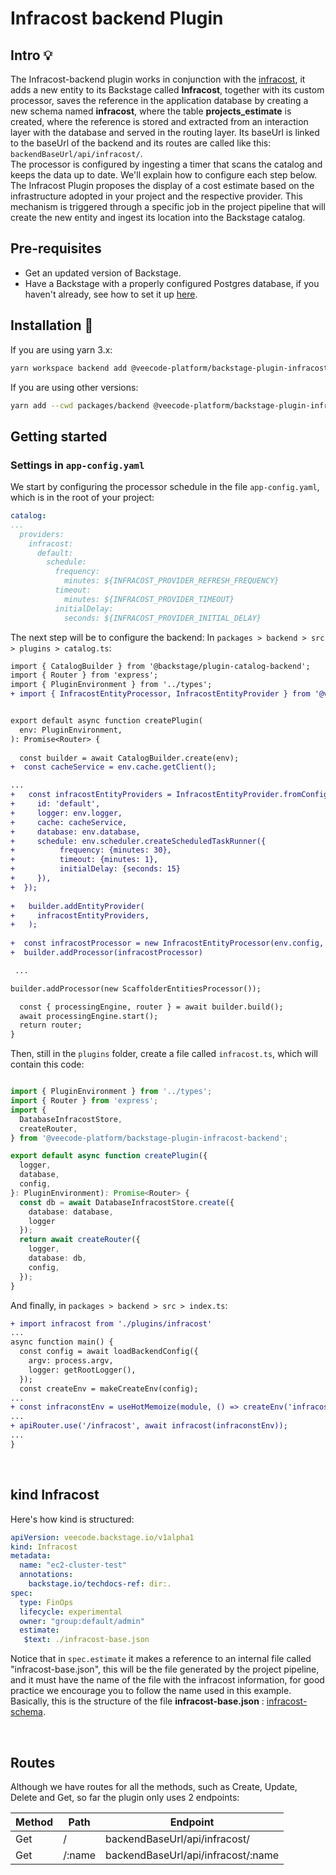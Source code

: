 # Infracost backend Plugin

## Intro 💡

The Infracost-backend plugin works in conjunction with the [infracost](https://github.com/veecode-platform/platform-backstage-plugins/blob/master/plugins/infracost/README.md), it adds a new entity to its Backstage called **Infracost**, together with its custom processor, saves the reference in the application database by creating a new schema named **infracost**, where the table **projects_estimate** is created, where the reference is stored and extracted from an interaction layer with the database and served in the routing layer. Its baseUrl is linked to the baseUrl of the backend and its routes are called like this: `backendBaseUrl/api/infracost/`.<br>
The processor is configured by ingesting a timer that scans the catalog and keeps the data up to date. We'll explain how to configure each step below.<br>
The Infracost Plugin proposes the display of a cost estimate based on the infrastructure adopted in your project and the respective provider. This mechanism is triggered through a specific job in the project pipeline that will create the new entity and ingest its location into the Backstage catalog.

## Pre-requisites

- Get an updated version of Backstage.
- Have a Backstage with a properly configured Postgres database, if you haven't already, see how to set it up [here](https://backstage.io/docs/tutorials/switching-sqlite-postgres/).


## Installation 🔧


If you are using yarn 3.x:

```bash
yarn workspace backend add @veecode-platform/backstage-plugin-infracost-backend
```

If you are using other versions:

```bash
yarn add --cwd packages/backend @veecode-platform/backstage-plugin-infracost-backend
```


## Getting started

### Settings in `app-config.yaml`

We start by configuring the processor schedule in the file `app-config.yaml`, which is in the root of your project:

```yaml
catalog:
...
  providers:
    infracost:
      default:
        schedule:        
          frequency: 
            minutes: ${INFRACOST_PROVIDER_REFRESH_FREQUENCY}
          timeout: 
            minutes: ${INFRACOST_PROVIDER_TIMEOUT}
          initialDelay:
            seconds: ${INFRACOST_PROVIDER_INITIAL_DELAY}
   ```

The next step will be to configure the backend:
In `packages > backend > src > plugins > catalog.ts`:

```diff
import { CatalogBuilder } from '@backstage/plugin-catalog-backend';
import { Router } from 'express';
import { PluginEnvironment } from '../types';
+ import { InfracostEntityProcessor, InfracostEntityProvider } from '@veecode-platform/backstage-plugin-infracost-backend';


export default async function createPlugin(
  env: PluginEnvironment,
): Promise<Router> {
  
  const builder = await CatalogBuilder.create(env);
+  const cacheService = env.cache.getClient();

...
+   const infracostEntityProviders = InfracostEntityProvider.fromConfig(env.config, {
+     id: 'default',
+     logger: env.logger,
+     cache: cacheService,
+     database: env.database,
+     schedule: env.scheduler.createScheduledTaskRunner({
+          frequency: {minutes: 30},
+          timeout: {minutes: 1},
+          initialDelay: {seconds: 15}
+     }),
+  });
  
+   builder.addEntityProvider(
+     infracostEntityProviders,
+   );
      
+  const infracostProcessor = new InfracostEntityProcessor(env.config, env.logger, cacheService)
+  builder.addProcessor(infracostProcessor)

 ...

builder.addProcessor(new ScaffolderEntitiesProcessor());

  const { processingEngine, router } = await builder.build();
  await processingEngine.start();
  return router;
}
```
Then, still in the `plugins` folder, create a file called `infracost.ts`, which will contain this code:

```ts

import { PluginEnvironment } from '../types';
import { Router } from 'express';
import {
  DatabaseInfracostStore,
  createRouter,
} from '@veecode-platform/backstage-plugin-infracost-backend';

export default async function createPlugin({
  logger,
  database,
  config,
}: PluginEnvironment): Promise<Router> {
  const db = await DatabaseInfracostStore.create({
    database: database,
    logger
  });
  return await createRouter({
    logger,
    database: db,
    config,
  });
}
```
And finally, in `packages > backend > src > index.ts`:

```diff
+ import infracost from './plugins/infracost'
...
async function main() {
  const config = await loadBackendConfig({
    argv: process.argv,
    logger: getRootLogger(),
  });
  const createEnv = makeCreateEnv(config);
...
+ const infraconstEnv = useHotMemoize(module, () => createEnv('infracost'));
...
+ apiRouter.use('/infracost', await infracost(infraconstEnv));
...
}
```

<br>

## kind Infracost

Here's how kind is structured:

```yaml
apiVersion: veecode.backstage.io/v1alpha1
kind: Infracost
metadata:
  name: "ec2-cluster-test"
  annotations:
    backstage.io/techdocs-ref: dir:.
spec:
  type: FinOps
  lifecycle: experimental
  owner: "group:default/admin"
  estimate:
   $text: ./infracost-base.json
```

Notice that in `spec.estimate` it makes a reference to an internal file called "infracost-base.json", this will be the file generated by the project pipeline, and it must have the name of the file with the infracost information, for good practice we encourage you to follow the name used in this example.
Basically, this is the structure of the file **infracost-base.json** : [infracost-schema](https://github.com/infracost/infracost/tree/master/schema).

<br>

## Routes

Although we have routes for all the methods, such as Create, Update, Delete and Get, so far the plugin only uses 2 endpoints:

| Method | Path   | Endpoint                              |
|--------|--------|---------------------------------------|
| Get    | /      | backendBaseUrl/api/infracost/         |
| Get    | /:name | backendBaseUrl/api/infracost/:name    |


